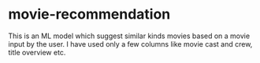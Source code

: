 # movie-recommendation
 This is an ML model which suggest similar kinds movies based on a movie input by the user. I have used only a few columns like movie cast and crew, title overview etc.
 
